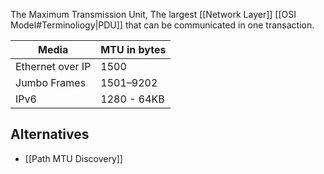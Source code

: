 The Maximum Transmission Unit, The largest [[Network Layer]] [[OSI Model#Terminoliogy|PDU]] that can be communicated in one transaction.

| Media | MTU in bytes |
| ---- | ---- |
| Ethernet over IP | 1500 |
| Jumbo Frames | 1501–9202 |
| IPv6 | 1280 - 64KB |

## Alternatives
- [[Path MTU Discovery]]
